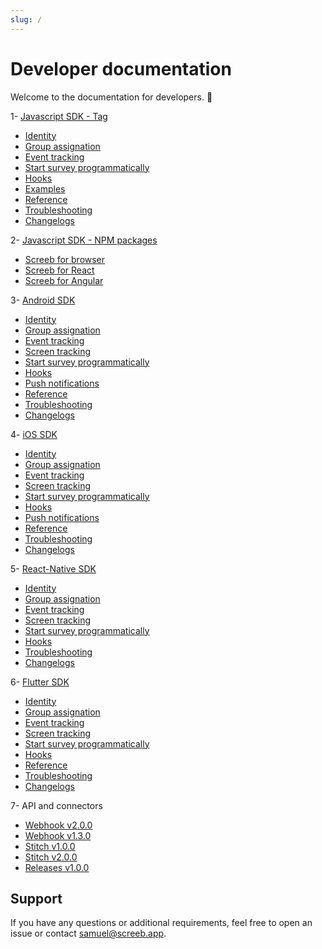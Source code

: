 ```yaml
---
slug: /
---
```


# Developer documentation

Welcome to the documentation for developers. 👋

1- [Javascript SDK - Tag](/sdk-js/install)
  * [Identity](./sdk-js/identity)
  * [Group assignation](./sdk-js/group-assignation)
  * [Event tracking](./sdk-js/event-tracking)
  * [Start survey programmatically](./sdk-js/start-survey-programmatically)
  * [Hooks](./sdk-js/hooks)
  * [Examples](./sdk-js/examples)
  * [Reference](./sdk-js/reference)
  * [Troubleshooting](./sdk-js/troubleshooting)
  * [Changelogs](https://screeb.notion.site/Javascript-tag-68e57473d23f4381933292cb299b285d)

2- [Javascript SDK - NPM packages](npm-packages)
  * [Screeb for browser](https://github.com/ScreebApp/sdk-js/tree/master/packages/screeb-sdk-browser)
  * [Screeb for React](https://github.com/ScreebApp/sdk-js/tree/master/packages/screeb-sdk-react)
  * [Screeb for Angular](https://github.com/ScreebApp/sdk-js/tree/master/packages/screeb-sdk-angular)

3- [Android SDK](./sdk-android/install)
  * [Identity](./sdk-android/identity)
  * [Group assignation](./sdk-android/group-assignation)
  * [Event tracking](./sdk-android/event-tracking)
  * [Screen tracking](./sdk-android/screen-tracking)
  * [Start survey programmatically](./sdk-android/start-survey-programmatically)
  * [Hooks](./sdk-android/hooks)
  * [Push notifications](./sdk-android/push-notifications)
  * [Reference](./sdk-android/reference)
  * [Troubleshooting](./sdk-android/troubleshooting)
  * [Changelogs](https://screeb.notion.site/Android-SDK-4e588a60a5b94e40bfb44595c9defe60)

4- [iOS SDK](./sdk-ios/install)
  * [Identity](./sdk-ios/identity)
  * [Group assignation](./sdk-ios/group-assignation)
  * [Event tracking](./sdk-ios/event-tracking)
  * [Screen tracking](./sdk-ios/screen-tracking)
  * [Start survey programmatically](./sdk-ios/start-survey-programmatically)
  * [Hooks](./sdk-ios/hooks)
  * [Push notifications](./sdk-ios/push-notifications)
  * [Reference](./sdk-ios/reference)
  * [Troubleshooting](./sdk-ios/troubleshooting)
  * [Changelogs](https://screeb.notion.site/iOS-SDK-4ad6756875a14f2eb60711b86150a29d)

5- [React-Native SDK](./sdk-react-native/install)
  * [Identity](./sdk-react-native/identity)
  * [Group assignation](./sdk-react-native/group-assignation)
  * [Event tracking](./sdk-react-native/event-tracking)
  * [Screen tracking](./sdk-react-native/screen-tracking)
  * [Start survey programmatically](./sdk-react-native/start-survey-programmatically)
  * [Hooks](./sdk-react-native/hooks)
  * [Troubleshooting](./sdk-react-native/troubleshooting)
  * [Changelogs](https://screeb.notion.site/ReactNative-SDK-30e8dc27fa7a4dea979084d83e5140c3)

6- [Flutter SDK](./sdk-flutter/install)
  * [Identity](./sdk-flutter/identity)
  * [Group assignation](./sdk-flutter/group-assignation)
  * [Event tracking](./sdk-flutter/event-tracking)
  * [Screen tracking](./sdk-flutter/screen-tracking)
  * [Start survey programmatically](./sdk-flutter/start-survey-programmatically)
  * [Hooks](./sdk-flutter/hooks)
  * [Reference](./sdk-flutter/reference)
  * [Troubleshooting](./sdk-flutter/troubleshooting)
  * [Changelogs](https://screeb.notion.site/Flutter-SDK-af72e1f601ac4785aa81bd13a61858c7)

7- API and connectors
  * [Webhook v2.0.0](api-and-connectors/webhook-v2.0.0)
  * [Webhook v1.3.0](api-and-connectors/webhook-v1.3.0)
  * [Stitch v1.0.0](api-and-connectors/stitch)
  * [Stitch v2.0.0](api-and-connectors/stitch-v2.0.0)
  * [Releases v1.0.0](api-and-connectors/releases-api)

## Support

If you have any questions or additional requirements, feel free to open an issue or contact samuel@screeb.app.
